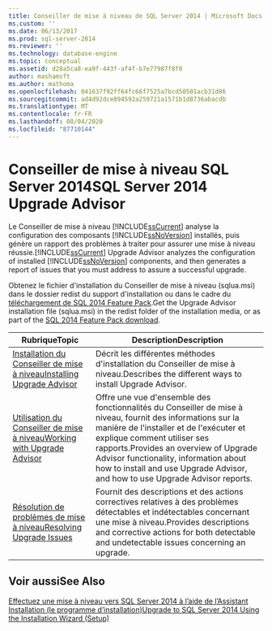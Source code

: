```yaml
---
title: Conseiller de mise à niveau de SQL Server 2014 | Microsoft Docs
ms.custom: ''
ms.date: 06/13/2017
ms.prod: sql-server-2014
ms.reviewer: ''
ms.technology: database-engine
ms.topic: conceptual
ms.assetid: d28a5ca8-ea9f-443f-af4f-b7e77987f8f0
author: mashamsft
ms.author: mathoma
ms.openlocfilehash: 041637f92ff64fc66f7525a7bcd50501acb31d86
ms.sourcegitcommit: ad4d92dce894592a259721a1571b1d8736abacdb
ms.translationtype: MT
ms.contentlocale: fr-FR
ms.lasthandoff: 08/04/2020
ms.locfileid: "87710144"
---
```

# <a name="sql-server-2014-upgrade-advisor"></a><span data-ttu-id="75586-102">Conseiller de mise à niveau SQL Server 2014</span><span class="sxs-lookup"><span data-stu-id="75586-102">SQL Server 2014 Upgrade Advisor</span></span>
  <span data-ttu-id="75586-103">Le Conseiller de mise à niveau [!INCLUDE[ssCurrent](../../includes/sscurrent-md.md)] analyse la configuration des composants [!INCLUDE[ssNoVersion](../../includes/ssnoversion-md.md)] installés, puis génère un rapport des problèmes à traiter pour assurer une mise à niveau réussie.</span><span class="sxs-lookup"><span data-stu-id="75586-103">[!INCLUDE[ssCurrent](../../includes/sscurrent-md.md)] Upgrade Advisor analyzes the configuration of installed [!INCLUDE[ssNoVersion](../../includes/ssnoversion-md.md)] components, and then generates a report of issues that you must address to assure a successful upgrade.</span></span>  
  
 <span data-ttu-id="75586-104">Obtenez le fichier d'installation du Conseiller de mise à niveau (sqlua.msi) dans le dossier redist du support d'installation ou dans le cadre du [téléchargement de SQL 2014 Feature Pack](https://www.microsoft.com/download/details.aspx?id=42295).</span><span class="sxs-lookup"><span data-stu-id="75586-104">Get the Upgrade Advisor installation file (sqlua.msi) in the redist folder of the installation media, or as part of the [SQL 2014 Feature Pack download](https://www.microsoft.com/download/details.aspx?id=42295).</span></span>  
  
|<span data-ttu-id="75586-105">Rubrique</span><span class="sxs-lookup"><span data-stu-id="75586-105">Topic</span></span>|<span data-ttu-id="75586-106">Description</span><span class="sxs-lookup"><span data-stu-id="75586-106">Description</span></span>|  
|-----------|-----------------|  
|[<span data-ttu-id="75586-107">Installation du Conseiller de mise à niveau</span><span class="sxs-lookup"><span data-stu-id="75586-107">Installing Upgrade Advisor</span></span>](../../../2014/sql-server/install/installing-upgrade-advisor.md)|<span data-ttu-id="75586-108">Décrit les différentes méthodes d'installation du Conseiller de mise à niveau.</span><span class="sxs-lookup"><span data-stu-id="75586-108">Describes the different ways to install Upgrade Advisor.</span></span>|  
|[<span data-ttu-id="75586-109">Utilisation du Conseiller de mise à niveau</span><span class="sxs-lookup"><span data-stu-id="75586-109">Working with Upgrade Advisor</span></span>](../../../2014/sql-server/install/working-with-upgrade-advisor.md)|<span data-ttu-id="75586-110">Offre une vue d'ensemble des fonctionnalités du Conseiller de mise à niveau, fournit des informations sur la manière de l'installer et de l'exécuter et explique comment utiliser ses rapports.</span><span class="sxs-lookup"><span data-stu-id="75586-110">Provides an overview of Upgrade Advisor functionality, information about how to install and use Upgrade Advisor, and how to use Upgrade Advisor reports.</span></span>|  
|[<span data-ttu-id="75586-111">Résolution de problèmes de mise à niveau</span><span class="sxs-lookup"><span data-stu-id="75586-111">Resolving Upgrade Issues</span></span>](../../../2014/sql-server/install/resolving-upgrade-issues.md)|<span data-ttu-id="75586-112">Fournit des descriptions et des actions correctives relatives à des problèmes détectables et indétectables concernant une mise à niveau.</span><span class="sxs-lookup"><span data-stu-id="75586-112">Provides descriptions and corrective actions for both detectable and undetectable issues concerning an upgrade.</span></span>|  
  
## <a name="see-also"></a><span data-ttu-id="75586-113">Voir aussi</span><span class="sxs-lookup"><span data-stu-id="75586-113">See Also</span></span>  
 [<span data-ttu-id="75586-114">Effectuez une mise à niveau vers SQL Server 2014 à l’aide de l’Assistant Installation &#40;le programme d’installation&#41;</span><span class="sxs-lookup"><span data-stu-id="75586-114">Upgrade to SQL Server 2014 Using the Installation Wizard &#40;Setup&#41;</span></span>](../../database-engine/install-windows/upgrade-sql-server-using-the-installation-wizard-setup.md)  
  
  
